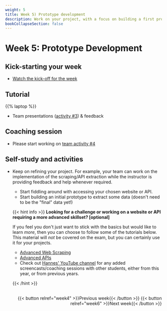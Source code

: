 ```yaml
---
weight: 5
title: Week 5) Prototype development
description: Work on your project, with a focus on building a first prototype
bookCollapseSection: false
---
```


# Week 5: Prototype Development
<!--Skill-building <!--+ feedback-->

<!--- Present data extraction plan for chosen website + feedback
<!--*live; same "smaller" groups like before*-->

## Kick-starting your week
- [Watch the kick-off for the week](https://youtu.be/u4TD4i_hsl0)

## Tutorial
{{% laptop %}}

- Team presentations ([activity #3](../../project/workplan/activity3)) & feedback

## Coaching session

- Please start working on [team activity #4](/docs/project/workplan/activity4.md)

<!--- Optional: Still wonder why APIs are so powerful? Read [Zalando's take](https://opensource.zalando.com/restful-api-guidelines/#introduction) on APIs
-->


## Self-study and activities

- Keep on refining your project. For example, your team can work on the implementation of the scraping/API extraction while the instructor is providing feedback and help whenever required.
  - Start fiddling around with accessing your chosen website or API. 
  - Start building an initial prototype to extract some data (doesn't need to be the "final" data yet!)


  {{< hint info >}}
  __Looking for a challenge or working on a website or API requiring a more advanced skillset? [optional]__

  If you feel you don't just want to stick with the basics but would like to learn *more*, then you can choose to follow some of the tutorials below. This material will *not* be covered on the exam, but you can certainly use it for your projects.
    
  - [Advanced Web Scraping](/docs/project/resources/tutorials/webscrapingadvanced/)
  - [Advanced APIs](/docs/project/resources/tutorials/apisadvanced)
  - Check out [Hannes' YouTube channel](https://www.youtube.com/channel/UCYef2_7EscmOfwl-2G7mIrg) for any added screencasts/coaching sessions with other students, either from this year, or from previous years.

  {{< /hint >}}


<br>

<div style="text-align: right">
{{< button relref="week4" >}}Previous week{{< /button >}}
{{< button relref="week6" >}}Next week{{< /button >}}
</div>
  <!--- ...
## Exercises and activities
-->

  <!--
  : Data Management and Deployment in Production
  - Software Stack
  - Computing Infrastructure
  - Dockers
  - Structured and Unstructured databases
  - "Polishing" Code
-->

